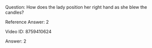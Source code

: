 Question: How does the lady position her right hand as she blew the candles?

Reference Answer: 2

Video ID: 8759410624

Answer: 2

